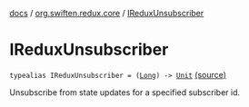 [docs](../index.md) / [org.swiften.redux.core](index.md) / [IReduxUnsubscriber](./-i-redux-unsubscriber.md)

# IReduxUnsubscriber

`typealias IReduxUnsubscriber = (`[`Long`](https://kotlinlang.org/api/latest/jvm/stdlib/kotlin/-long/index.html)`) -> `[`Unit`](https://kotlinlang.org/api/latest/jvm/stdlib/kotlin/-unit/index.html) [(source)](https://github.com/protoman92/KotlinRedux/tree/master/common\common-core\src\main\kotlin/org/swiften/redux/core/Core.kt#L34)

Unsubscribe from state updates for a specified subscriber id.

